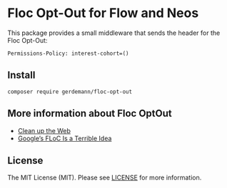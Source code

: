 Floc Opt-Out for Flow and Neos
===========================

This package provides a small middleware that sends the header for the Floc Opt-Out:
```
Permissions-Policy: interest-cohort=()
```

Install
-------

```
composer require gerdemann/floc-opt-out
```

More information about Floc OptOut
-------

* [Clean up the Web](https://cleanuptheweb.org/)
* [Google’s FLoC Is a Terrible Idea](https://www.eff.org/deeplinks/2021/03/googles-floc-terrible-idea)

License
-------

The MIT License (MIT). Please see [LICENSE](LICENSE) for more information.

